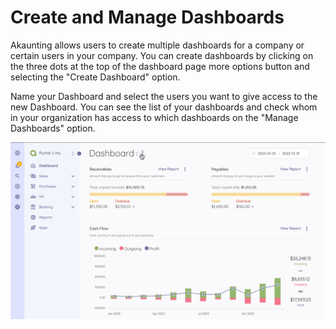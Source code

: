 Create and Manage Dashboards
=========

Akaunting allows users to create multiple dashboards for a company or certain users in your company. You can create dashboards by clicking on the three dots at the top of the dashboard page more options button and selecting the "Create Dashboard" option.

Name your Dashboard and select the users you want to give access to the new Dashboard.
You can see the list of your dashboards and check whom in your organization has access to which dashboards on the "Manage Dashboards" option.

![Creating a new dashboard](_images/adding-new-dashboard.gif)